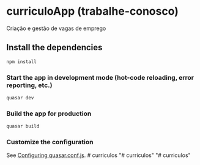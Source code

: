 # curriculoApp (trabalhe-conosco)

Criação e gestão de vagas de emprego

## Install the dependencies
```bash
npm install
```

### Start the app in development mode (hot-code reloading, error reporting, etc.)
```bash
quasar dev
```


### Build the app for production
```bash
quasar build
```

### Customize the configuration
See [Configuring quasar.conf.js](https://quasar.dev/quasar-cli/quasar-conf-js).
#   c u r r i c u l o s  
 "# curriculos" 
"# curriculos" 
